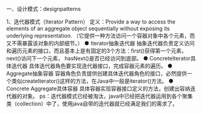 一、设计模式：designpatterns
 
  1、迭代器模式（Iterator Pattern）
     定义：Provide a way to access the elements of an aggregate object sequentially without exposing its underlying representation.
     （它提供一种方法访问一个容器对象中各个元素，而又不需暴露该对象的内部细节。）
 ● Iterator抽象迭代器
     抽象迭代器负责定义访问和遍历元素的接口，而且基本上是有固定的3个方法：first()获得第一个元素，next()访问下一个元素，
     hasNext()是否已经访问到底部。
 ● ConcreteIterator具体迭代器
    具体迭代器角色要实现迭代器接口，完成容器元素的遍历。
 ● Aggregate抽象容器
    容器角色负责提供创建具体迭代器角色的接口，必然提供一个类似createIterator()这样的方法，在Java中一般是iterator()方法。
 ● Concrete Aggregate具体容器
    具体容器实现容器接口定义的方法，创建出容纳迭代器的对象。
     ps：迭代器模式已经被淘汰，java中已经把迭代器运用到各个聚集类（collection）中了，使用java自带的迭代器就已经满足我们的需求了。
